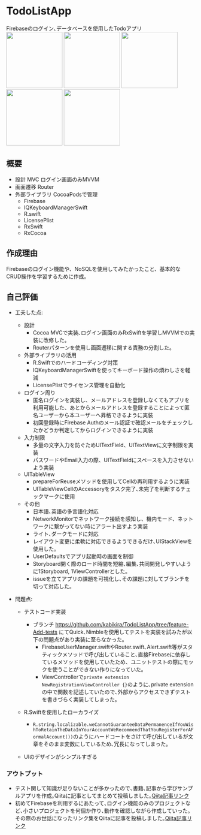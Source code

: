 # TodoListApp
Firebaseのログイン､データベースを使用したTodoアプリ  
<img width="150" src="https://github.com/user-attachments/assets/300cf866-61bf-4520-8c00-f5e68da5dd12">
<img width="150" src="https://github.com/user-attachments/assets/bf73a9b9-4b11-4790-8c8f-6779ee3f5bfb">
<img width="150" src="https://github.com/user-attachments/assets/bf8164b3-db3b-4f43-a364-2ac489527ede">
<img width="150" src="https://github.com/user-attachments/assets/12b6d9c0-4620-4a24-a298-c0be2717a84e">
<img width="150" src="https://github.com/user-attachments/assets/278bc3a5-afad-4a79-9989-308ecab2f191">


## 概要

* 設計 MVC  ログイン画面のみMVVM
* 画面遷移 Router  
* 外部ライブラリ  CocoaPodsで管理
    - Firebase
    - IQKeyboardManagerSwift
    - R.swift
    - LicensePlist
    - RxSwift
    - RxCocoa
## 作成理由
Firebaseのログイン機能や、NoSQLを使用してみたかったこと、基本的なCRUD操作を学習するために作成。　　　

## 自己評価
- 工夫した点:
	-  設計
		- Cocoa MVCで実装､ログイン画面のみRxSwiftを学習しMVVMでの実装に改修した。
		- Routerパターンを使用し画面遷移に関する責務の分割した｡
	- 外部ライブラリの活用
		- R.Swiftでのハードコーディング対策
		- IQKeyboardManagerSwiftを使ってキーボード操作の煩わしさを軽減
		- LicensePlistでライセンス管理を自動化
	- ログイン周り
		- 匿名ログインを実装し、メールアドレスを登録しなくてもアプリを利用可能した、あとからメールアドレスを登録することによって匿名ユーザーから本ユーザーへ昇格できるように実装
		- 初回登録時にFirebase Authのメール認証で確認メールをチェックしたかどうか判定してからログインできるように実装
	- 入力制限
		- 多量の文字入力を防ぐためUITextField、UITextViewに文字制限を実装
		- パスワードやEmail入力の際、UITextFieldにスペースを入力させないよう実装
	- UITableView
		- prepareForReuseメソッドを使用してCellの再利用するように実装
		- UITableViewCellのAccessoryをタスク完了､未完了を判断するチェックマークに使用
	- その他
		- 日本語､英語の多言語化対応
  		- NetworkMonitorでネットワーク接続を感知し、機内モード、ネットワークに繋がってない時にアラート出すよう実装
		- ライト､ダークモードに対応
		- レイアウト変更に柔軟に対応できるようできるだけ､UIStackViewを使用した｡
		- UserDefaultsでアプリ起動時の画面を制御
		- Storyboard開く際のロード時間を短縮､編集､共同開発しやすいように1Storyboard, 1ViewControllerとした｡
		- issueを立てアプリの課題を可視化し､その課題に対してブランチを切って対応した｡

- 問題点:
	- テストコード実装
		- ブランチ https://github.com/kabikira/TodoListApp/tree/feature-Add-tests にてQuick､Nimbleを使用してテストを実装を試みたが以下の問題点があり実装に至らなかった｡
			-  FirebaseUserManager.swiftやRouter.swift､Alert.swift等がスタティックメソッドで呼び出していること､直接Firebaseに依存しているメソッドを使用していたため、ユニットテストの際にモックを使うことができない作りになっていた｡
			- ViewControllerで```private extension NewRegistrationViewController {}```のように､private extensionの中で関数を記述していたので､外部からアクセスできずテストを書きづらく実装してしまった｡
	
	- R.Swiftを使用したローカライズ
		- ```R.string.localizable.weCannotGuaranteeDataPermanenceIfYouWishToRetainTheDataInYourAccountWeRecommendThatYouRegisterForAFormalAccount())```のようにハードコートをさけて呼び出しているが文章をそのまま変数にしているため､冗長になってしまった｡
		
	- UIのデザインがシンプルすぎる

### アウトプット

- テスト関して知識が足りないことが多かったので､書籍､記事から学びサンプルアプリを作成｡Qiitaに記事としてまとめて投稿しました｡[Qiita記事リンク](https://qiita.com/Imael/items/75aac8aeff1a310261da) 
- 初めてFirebaseを利用するにあたって､ログイン機能のみのプロジェクトなど､小さいプロジェクトを何個か作り､動作を確認しながら作成していった｡その際のお世話になったリンク集をQiitaに記事を投稿しました｡[Qiita記事リンク](https://qiita.com/Imael/items/b733ac37c7239a42786b) 
